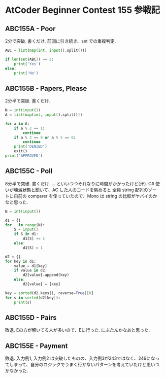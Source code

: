 # AtCoder Beginner Contest 155 参戦記

## ABC155A - Poor

2分で突破. 書くだけ. 前回に引き続き、set での重複判定.

```python
ABC = list(map(int, input().split()))

if len(set(ABC)) == 2:
    print('Yes')
else:
    print('No')
```

## ABC155B - Papers, Please

2分半で突破. 書くだけ.

```python
N = int(input())
A = list(map(int, input().split()))

for a in A:
    if a % 2 == 1:
        continue
    if a % 3 == 0 or a % 5 == 0:
        continue
    print('DENIED')
    exit()
print('APPROVED')
```

## ABC155C - Poll

8分半で突破. 書くだけ……といいつつそれなりに時間がかかったけど(汗). C# 使いが壊滅状態と聞いて、AC した人のコードを眺めると 全員 string 配列のソートに自前の comparer を使っていたので、Mono は string の比較がヤバイのかなと思った.

```python
N = int(input())

d1 = {}
for _ in range(N):
    S = input()
    if S in d1:
        d1[S] += 1
    else:
        d1[S] = 1

d2 = {}
for key in d1:
    value = d1[key]
    if value in d2:
        d2[value].append(key)
    else:
        d2[value] = [key]

key = sorted(d2.keys(), reverse=True)[0]
for s in sorted(d2[key]):
    print(s)
```

## ABC155D - Pairs

敗退. Eの方が解いてる人が多いので、Eに行った. にぶたんかなあと思った.

## ABC155E - Payment

敗退. 入力例1, 入力例2 は突破したものの、入力例3が243ではなく、249になってしまって、自分のロジックでうまく行かないパターンを考えていたけど思いつかなかった.
